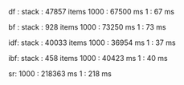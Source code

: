 df :
    stack : 47857 items
    1000  : 67500 ms
    1     : 67 ms

bf :
    stack : 928 items
    1000  : 73250 ms
    1     : 73 ms

idf:
    stack : 40033 items
    1000  : 36954 ms
    1     : 37 ms

ibf:
    stack : 458 items
    1000  : 40423 ms
    1     : 40 ms

sr:
    1000  : 218363 ms
    1     : 218 ms
